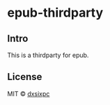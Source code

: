 # epub-thirdparty

## Intro

This is a thirdparty for epub.

## License

MIT © [dxsixpc](https://github.com/dxsixpc)
